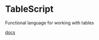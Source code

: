# TableScript
Functional language for working with tables

[docs](https://docs.google.com/document/d/1U4KyEcDIg8Wq5x4XkQx_-CmWUFaHikg7cTWnYWVDIZM/edit?hl=en)